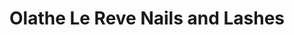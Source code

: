 ---
title: "Olathe Le Reve Nails and Lashes"
url: /olathe/olathe-le-reve-nails-and-lashes/
shop: beauty
---